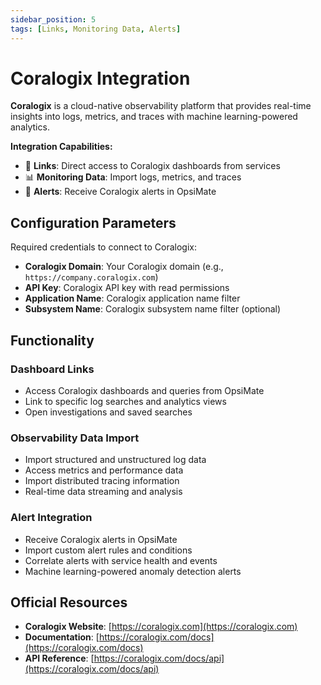 ```yaml
---
sidebar_position: 5
tags: [Links, Monitoring Data, Alerts]
---
```


# Coralogix Integration

**Coralogix** is a cloud-native observability platform that provides real-time insights into logs, metrics, and traces with machine learning-powered analytics.

**Integration Capabilities:**
- 🔗 **Links**: Direct access to Coralogix dashboards from services
- 📊 **Monitoring Data**: Import logs, metrics, and traces
- 🚨 **Alerts**: Receive Coralogix alerts in OpsiMate

## Configuration Parameters

Required credentials to connect to Coralogix:

- **Coralogix Domain**: Your Coralogix domain (e.g., `https://company.coralogix.com`)
- **API Key**: Coralogix API key with read permissions
- **Application Name**: Coralogix application name filter
- **Subsystem Name**: Coralogix subsystem name filter (optional)

## Functionality

### Dashboard Links
- Access Coralogix dashboards and queries from OpsiMate
- Link to specific log searches and analytics views
- Open investigations and saved searches

### Observability Data Import
- Import structured and unstructured log data
- Access metrics and performance data
- Import distributed tracing information
- Real-time data streaming and analysis

### Alert Integration
- Receive Coralogix alerts in OpsiMate
- Import custom alert rules and conditions
- Correlate alerts with service health and events
- Machine learning-powered anomaly detection alerts

## Official Resources

- **Coralogix Website**: [https://coralogix.com](https://coralogix.com)
- **Documentation**: [https://coralogix.com/docs](https://coralogix.com/docs)
- **API Reference**: [https://coralogix.com/docs/api](https://coralogix.com/docs/api)
